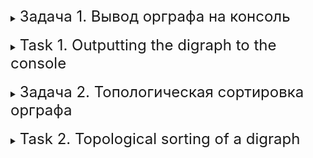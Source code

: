 <details>
<summary><font size="+2">Задача 1. Вывод орграфа на консоль</font></summary><br>

Вам нужно реализовать вывод ориентированного графа на консоль.

Граф представлен матрицей смежности размерностью `N x N` — двумерный массив, содержащий `N` строчек и `N` столбцов.

`N` — это количество вершин графа. Все вершины графа пронумерованы, то есть имеют уникальный индекс от `1` до `N` включительно.

Значение, находящееся в ячейке матрицы смежности, говорит о наличии или отсутствии связи между вершинами, индексы которых соответствуют номеру строчки и номеру столбца этой ячейки. Если значение в ячейке равно `1`, то из вершины, имеющей номер строки ячейки, можно попасть в вершину, имеющую номер столбца ячейки. Если значение равно `0`, то из вершины, имеющей номер строки ячейки, нельзя попасть в вершину, имеющую номер столбца ячейки. В ячейках с одинаковыми номерами столбца и строки всегда находится `0`.

В отличие от неориентированного графа в матрице смежности ориентированного графа значения в ячейках, находящихся симметрично относительно диагонали матрицы, могут не совпадать. Это будет означать, что из одной вершины можно попасть в другую, но не наоборот. Ячейки, находящиеся симметрично относительно диагонали матрицы, обычно образуют пары. В этих парах номер строки первой ячейки будет равен номеру столбца второй ячейки, а номер столбца первой ячейки будет равен номеру строки второй ячейки.

Ваша задача — имея предоставленную матрицу смежности, вывести в текстовом виде на консоль ориентированный граф, который соответствует этой матрице смежности.

Матрица смежности будет задаваться в текстовом файле в формате: первым числом в файле идёт количество вершин графа (`N`). Далее располагаются `N` строчек, каждая из которых содержит `N` чисел — `1` или `0`.

Формат вывода: для каждой вершины выводится её номер и номера вершин, в которые можно попасть из этой вершины. Если из вершины нельзя попасть в другие вершины, напишите  `нет`.

<details>
<summary><font size="+1">Пример работы программы</font></summary>

##### Входящий файл `input.txt`:
```
9
0 0 1 0 0 0 0 0 0 
0 0 0 0 0 0 0 0 0 
0 0 0 0 1 0 1 0 0 
0 0 0 0 0 0 0 0 0 
0 0 0 0 0 1 0 0 0 
0 1 0 1 0 0 1 0 0 
0 0 0 0 0 0 0 1 0 
0 0 0 0 0 0 0 0 0 
1 0 0 0 0 0 0 0 0 
```

Визуализация графа: ![Граф 1](./img_tasks/graph01_1_empty.png)
##### Консоль:
```
Текстовый вид орграфа:
1: 3
2: нет
3: 5 7
4: нет
5: 6
6: 2 4 7
7: 8
8: нет
9: 1
```
</details>
</details>
<br>

<details>
<summary><font size="+2">Task 1. Outputting the digraph to the console</font></summary><br>

You need to implement directed graph output to the console.

The graph is represented by an `N x N` adjacency matrix - a two-dimensional array containing `N` rows and `N` columns.

`N` is the number of vertices in the graph. All vertices of the graph are numbered, that is, they have a unique index from `1` to `N` inclusive.

The value found in a cell of the adjacency matrix indicates the presence or absence of a connection between the vertices, the indices of which correspond to the row number and column number of this cell. If the value in the cell is `1`, then from the vertex with the cell's row number, you can get to the vertex with the cell's column number. If the value is `0`, then it is impossible to get from a vertex with a cell row number to a vertex with a cell column number. Cells with the same column and row numbers always contain `0`.

Unlike an undirected graph, in the adjacency matrix of a directed graph, the values in cells located symmetrically relative to the diagonal of the matrix may not coincide. This will mean that you can get from one vertex to another, but not vice versa. Cells located symmetrically relative to the diagonal of the matrix usually form pairs. In these pairs, the row number of the first cell will be equal to the column number of the second cell, and the column number of the first cell will be equal to the row number of the second cell.

Your task is, given the provided adjacency matrix, to output in text form to the console a directed graph that corresponds to this adjacency matrix.

The adjacency matrix will be specified in a text file in the format: the first number in the file is the number of graph vertices (`N`). Next are `N` lines, each of which contains `N` numbers - `1` or `0`.

Output format: for each vertex its number and the numbers of vertices that can be reached from this vertex are displayed. If a vertex cannot reach other vertices, write `no`.

<details>
<summary><font size="+1">Example of program operation</font></summary>

##### Incoming file `input.txt`:
```
9
0 0 1 0 0 0 0 0 0 
0 0 0 0 0 0 0 0 0 
0 0 0 0 1 0 1 0 0 
0 0 0 0 0 0 0 0 0 
0 0 0 0 0 1 0 0 0 
0 1 0 1 0 0 1 0 0 
0 0 0 0 0 0 0 1 0 
0 0 0 0 0 0 0 0 0 
1 0 0 0 0 0 0 0 0 
```

Graph visualization: ![Graph 1](./img_tasks/graph01_1_empty.png)
##### Console:
```
Text view of the digraph:
1: 3
2: no
3: 5 7
4: no
5: 6
6: 2 4 7
7: 8
8: no
9: 1
```
</details>
</details>
<br>

<details>
<summary><font size="+2">Задача 2. Топологическая сортировка орграфа</font></summary><br>

В этом задании нам нужно реализовать топологическую сортировку ациклического ориентированного графа

Граф представлен матрицей смежности размерностью `N x N` - то есть это двумерный массив, содержащий `N` строчек и `N` столбцов

`N` - это количество вершин графа. Все вершины графа пронумерованы - то есть имеют уникальный индекс от `1` до `N` включительно

Значение находящееся в ячейке матрицы смежности, говорит о наличии или отсутствии связи между вершинами, индексы которых соответствуют номеру строчки и номеру столбца этой ячейки. Если значение в ячейке равно `1`, то из вершины, имеющей номер строки ячейки, можно попасть в вершину, имеющую номер столбца ячейки. Если значение равно `0`, то из вершины, имеющей номер строки ячейки, нельзя попасть в вершину, имеющую номер столбца ячейки. В ячейках с одинаковыми номерами столбца и строки всегда находится `0`

В отличие от неориентированного графа, в матрице смежности ориентированного графа значения в ячейках, находящихся симметрично относительно диагонали матрицы (такие ячейки образуют пары, в этих парах номер строки первой ячейки будет равен номеру столбца второй ячейки, а номер столбца первой ячейки будет равен номеру строки второй ячейки) могут не совпадать - это будет означать, что из одной вершины можно попасть в другую, но не наоборот

Наша задача: имея предоставленную матрицу смежности, произвести топологическую сортировку ориентированного графа и вывести на консоль получившийся порядок вершин

Матрица смежности будет задаваться в текстовом файле в следующем формате: первым числом в файле идёт количество вершин графа (`N`). Далее располагаются `N` строчек, каждая из которых содержит `N` чисел - `1` или `0`

На выходе мы должны получить последовательность вершин, находящихся в топологическом порядке. Заметьте, что для одного и того же орграфа может существовать несколько топологических сортировок - в зависимости от того, с какой вершины вы начали обход графа

<details>
<summary><font size="+1">Пример работы программы</font></summary>

#### Пример 1
##### Входящий файл `input.txt`:
```
9
0 0 1 0 0 0 0 0 0 
0 0 0 0 0 0 0 0 0 
0 0 0 0 1 0 1 0 0 
0 0 0 0 0 0 0 0 0 
0 0 0 0 0 1 0 0 0 
0 1 0 1 0 0 1 0 0 
0 0 0 0 0 0 0 1 0 
0 0 0 0 0 0 0 0 0 
1 0 0 0 0 0 0 0 0 
```

Визуализация графа: ![Граф 1](./img_tasks/graph02_1_empty.png)
##### Консоль:
```
Топологический порядок вершин: 9 1 3 5 6 7 8 4 2
```
#### Пример 2
##### Входящий файл `input.txt`:
```
6
0 0 0 0 0 0 
0 0 0 0 0 0 
0 0 0 1 0 0 
0 1 0 0 0 0 
1 1 0 0 0 0 
1 0 1 0 0 0 
```

Визуализация графа: ![Граф 2](./img_tasks/graph02_2_empty.png)
##### Консоль:
```
Топологический порядок вершин: 6 5 3 4 2 1
```
</details>
</details>
<br>















<details>
<summary><font size="+2">Task 2. Topological sorting of a digraph</font></summary><br>

In this task we need to implement topological sorting of an acyclic directed graph

The graph is represented by an adjacency matrix of dimension `N x N` - that is, it is a two-dimensional array containing `N` rows and `N` columns

`N` is the number of vertices in the graph. All vertices of the graph are numbered - that is, they have a unique index from `1` to `N` inclusive

The value found in a cell of the adjacency matrix indicates the presence or absence of a connection between the vertices, the indices of which correspond to the row number and column number of this cell. If the value in the cell is `1`, then from the vertex with the cell's row number, you can get to the vertex with the cell's column number. If the value is `0`, then it is impossible to get from a vertex with a cell row number to a vertex with a cell column number. Cells with the same column and row numbers always contain `0`

Unlike an undirected graph, in the adjacency matrix of a directed graph the values in cells located symmetrically relative to the diagonal of the matrix (such cells form pairs, in these pairs the row number of the first cell will be equal to the column number of the second cell, and the column number of the first cell will be equal to the row number of the second cells) may not coincide - this will mean that from one vertex you can get to another, but not vice versa

Our task: having the provided adjacency matrix, perform a topological sort of the directed graph and display the resulting order of vertices on the console

The adjacency matrix will be specified in a text file in the following format: the first number in the file is the number of graph vertices (`N`). Next are `N` lines, each of which contains `N` numbers - `1` or `0`

At the output we should get a sequence of vertices that are in topological order. Note that for the same digraph there can be several topological sorts - depending on which vertex you started traversing the graph from

<details>
<summary><font size="+1">Example of program operation</font></summary>

#### Example 1
##### Input file `input.txt`:
```
9
0 0 1 0 0 0 0 0 0 
0 0 0 0 0 0 0 0 0 
0 0 0 0 1 0 1 0 0 
0 0 0 0 0 0 0 0 0 
0 0 0 0 0 1 0 0 0 
0 1 0 1 0 0 1 0 0 
0 0 0 0 0 0 0 1 0 
0 0 0 0 0 0 0 0 0 
1 0 0 0 0 0 0 0 0 
```

Graph visualization: ![Graph 1](./img_tasks/graph02_1_empty.png)
##### Console:
```
Topological order of vertices: 9 1 3 5 6 7 8 4 2
```
#### Example 2
##### Input file `input.txt`:
```
6
0 0 0 0 0 0 
0 0 0 0 0 0 
0 0 0 1 0 0 
0 1 0 0 0 0 
1 1 0 0 0 0 
1 0 1 0 0 0 
```

Graph visualization: ![Graph 2](./img_tasks/graph02_2_empty.png)
##### Console:
```
Topological order of vertices: 6 5 3 4 2 1
```
</details>
</details>
<br>